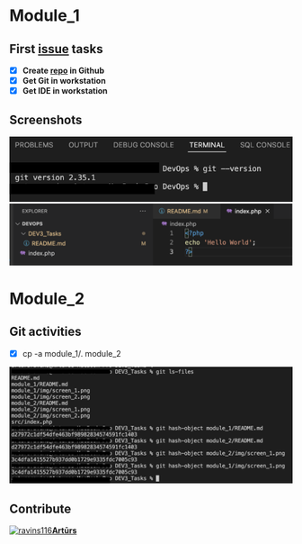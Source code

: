 # Module_1
## First [issue](#1) tasks
- [x] **Create [repo](/ravins116/DEV3_Tasks) in Github**
- [x] **Get Git in workstation**
- [x] **Get IDE in workstation**

## Screenshots
![Get Git in workstation](/module_1/img/screen_1.png)
![Get IDE in workstation](/module_1/img/screen_2.png)

# Module_2

## Git activities
- [x] cp -a module_1/. module_2 

![Compare hashes](/module_2/img/screen_3.png)

## Contribute
[![ravins116](https://contrib.rocks/image?repo=ravins116/DEV3_Tasks)**Artūrs**](https://github.com/ravins116/DEV3_Tasks/graphs/contributors)